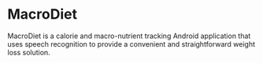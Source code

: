 # MacroDiet

MacroDiet is a calorie and macro-nutrient tracking Android application that uses speech recognition to provide a convenient and straightforward weight loss solution.
